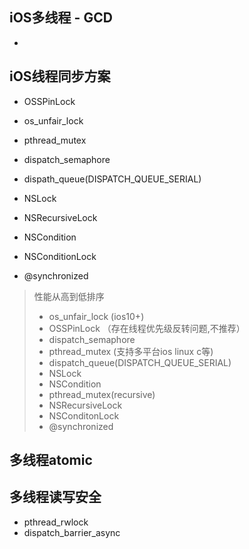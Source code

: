 
## iOS多线程 - GCD
- 



## iOS线程同步方案

- OSSPinLock

- os_unfair_lock

- pthread_mutex

- dispatch_semaphore

- dispath_queue(DISPATCH_QUEUE_SERIAL)

- NSLock

- NSRecursiveLock

- NSCondition

- NSConditionLock

- @synchronized

>   性能从高到低排序
   > - os_unfair_lock (ios10+)
   > - OSSPinLock （存在线程优先级反转问题,不推荐）
   > - dispatch_semaphore
   > - pthread_mutex (支持多平台ios linux c等)
   > - dispatch_queue(DISPATCH_QUEUE_SERIAL)
   > - NSLock
   > - NSCondition
   > - pthread_mutex(recursive)
   > - NSRecursiveLock
   > - NSConditonLock
   > - @synchronized
   
   
## 多线程atomic

## 多线程读写安全
- pthread_rwlock
- dispatch_barrier_async

